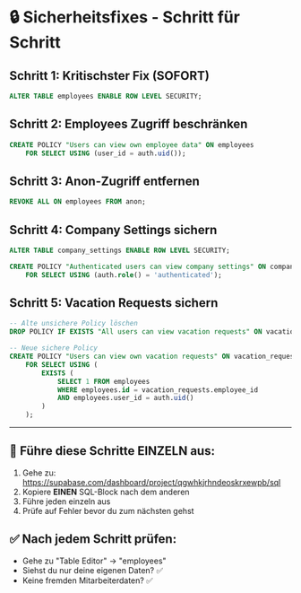 # 🔒 Sicherheitsfixes - Schritt für Schritt

## Schritt 1: Kritischster Fix (SOFORT)
```sql
ALTER TABLE employees ENABLE ROW LEVEL SECURITY;
```

## Schritt 2: Employees Zugriff beschränken
```sql
CREATE POLICY "Users can view own employee data" ON employees
    FOR SELECT USING (user_id = auth.uid());
```

## Schritt 3: Anon-Zugriff entfernen
```sql
REVOKE ALL ON employees FROM anon;
```

## Schritt 4: Company Settings sichern
```sql
ALTER TABLE company_settings ENABLE ROW LEVEL SECURITY;

CREATE POLICY "Authenticated users can view company settings" ON company_settings
    FOR SELECT USING (auth.role() = 'authenticated');
```

## Schritt 5: Vacation Requests sichern
```sql
-- Alte unsichere Policy löschen
DROP POLICY IF EXISTS "All users can view vacation requests" ON vacation_requests;

-- Neue sichere Policy
CREATE POLICY "Users can view own vacation requests" ON vacation_requests
    FOR SELECT USING (
        EXISTS (
            SELECT 1 FROM employees 
            WHERE employees.id = vacation_requests.employee_id 
            AND employees.user_id = auth.uid()
        )
    );
```

---

## 🚨 **Führe diese Schritte EINZELN aus:**

1. Gehe zu: https://supabase.com/dashboard/project/qgwhkjrhndeoskrxewpb/sql
2. Kopiere **EINEN** SQL-Block nach dem anderen
3. Führe jeden einzeln aus
4. Prüfe auf Fehler bevor du zum nächsten gehst

## ✅ **Nach jedem Schritt prüfen:**
- Gehe zu "Table Editor" → "employees" 
- Siehst du nur deine eigenen Daten? ✅
- Keine fremden Mitarbeiterdaten? ✅
